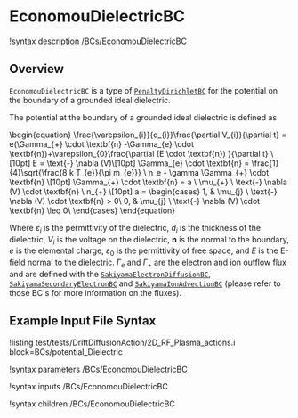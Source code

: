 # EconomouDielectricBC

!syntax description /BCs/EconomouDielectricBC

## Overview

`EconomouDielectricBC` is a type of [`PenaltyDirichletBC`](/bcs/ADPenaltyDirichletBC.md) for the potential on the boundary of a grounded ideal dielectric.

The potential at the boundary of a grounded ideal dielectric is defined as

\begin{equation}
\frac{\varepsilon_{i}}{d_{i}}\frac{\partial V_{i}}{\partial t} = e(\Gamma_{+} \cdot \textbf{n} -\Gamma_{e} \cdot \textbf{n})+\varepsilon_{0}\frac{\partial (E \cdot \textbf{n}) }{\partial t} \\[10pt]
E = \text{-} \nabla (V)\\[10pt]
\Gamma_{e} \cdot \textbf{n}  = \frac{1}{4}\sqrt{\frac{8 k T_{e}}{\pi m_{e}}} \ n_e - \gamma \Gamma_{+} \cdot \textbf{n} \\[10pt]
\Gamma_{+} \cdot \textbf{n}  = a \ \mu_{+} \ \text{-} \nabla (V) \cdot \textbf{n} \ n_{+} \\[10pt]
a =
\begin{cases}
1, & \mu_{j} \ \text{-} \nabla (V) \cdot \textbf{n} > 0\\
0, & \mu_{j} \ \text{-} \nabla (V) \cdot \textbf{n} \leq 0\\
\end{cases}
\end{equation}

Where $\varepsilon_{i}$ is the permittivity of the dielectric, $d_{i}$ is the thickness of the dielectric, $V_{i}$ is the voltage on the dielectric, $\textbf{n}$ is the normal to the boundary, $e$ is the elemental charge, $\varepsilon_{0}$ is the permittivity of free space, and $E$ is the E-field normal to the dielectric. $\Gamma_{e}$ and $\Gamma_{+}$ are the electron and ion outflow flux and are defined with the [`SakiyamaElectronDiffusionBC`](/bcs/SakiyamaElectronDiffusionBC.md), [`SakiyamaSecondaryElectronBC`](/bcs/SakiyamaSecondaryElectronBC.md) and [`SakiyamaIonAdvectionBC`](/bcs/SakiyamaIonAdvectionBC.md) (please refer to those BC's for more information on the fluxes).

## Example Input File Syntax


!listing test/tests/DriftDiffusionAction/2D_RF_Plasma_actions.i block=BCs/potential_Dielectric

!syntax parameters /BCs/EconomouDielectricBC

!syntax inputs /BCs/EconomouDielectricBC

!syntax children /BCs/EconomouDielectricBC
